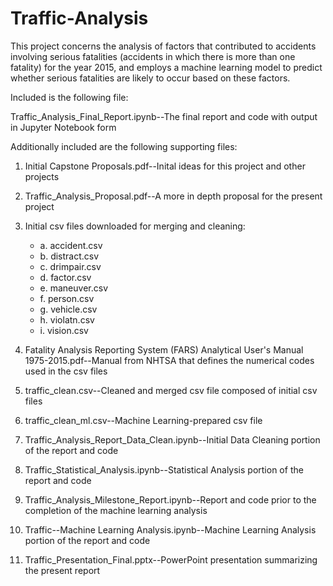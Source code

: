 # Traffic-Analysis

This project concerns the analysis of factors that contributed to accidents involving serious fatalities (accidents in which there is more than one fatality) for the year 2015, and employs a machine learning model to predict whether serious fatalities are likely to occur based on these factors.  

Included is the following file:

Traffic_Analysis_Final_Report.ipynb--The final report and code with output in Jupyter Notebook form

Additionally included are the following supporting files:

1.  Initial Capstone Proposals.pdf--Inital ideas for this project and other projects

2.  Traffic_Analysis_Proposal.pdf--A more in depth proposal for the present project

3.  Initial csv files downloaded for merging and cleaning:

    * a.  accident.csv
    * b.  distract.csv
    * c.  drimpair.csv
    * d.  factor.csv
    * e.  maneuver.csv
    * f.  person.csv
    * g.  vehicle.csv
    * h.  violatn.csv
    * i.  vision.csv
 
4.  Fatality Analysis Reporting System (FARS) Analytical User's Manual 1975-2015.pdf--Manual from NHTSA that defines the numerical codes used in the csv files

5.  traffic_clean.csv--Cleaned and merged csv file composed of initial csv files

6.  traffic_clean_ml.csv--Machine Learning-prepared csv file

7.  Traffic_Analysis_Report_Data_Clean.ipynb--Initial Data Cleaning portion of the report and code

8.  Traffic_Statistical_Analysis.ipynb--Statistical Analysis portion of the report and code

9.  Traffic_Analysis_Milestone_Report.ipynb--Report and code prior to the completion of the machine learning analysis

10.  Traffic--Machine Learning Analysis.ipynb--Machine Learning Analysis portion of the report and code

11. Traffic_Presentation_Final.pptx--PowerPoint presentation summarizing the present report




